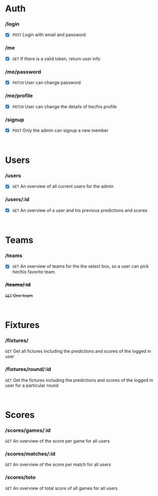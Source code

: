# Auth

### /login

- [x] `POST` Login with email and password

### /me

- [x] `GET` If there is a valid token, return user info

### /me/password

- [x] `PATCH` User can change password

### /me/profile

- [x] `PATCH` User can change the details of her/his profile

### /signup

- [x] `POST` Only the admin can signup a new member

&nbsp;

# Users

### /users

- [x] `GET` An overview of all current users for the admin

### /users/:id

- [x] `GET` An overview of a user and his previous predictions and scores

&nbsp;

# Teams

### /teams

- [x] `GET` An overview of teams for the the select box, so a user can pick her/his favorite team.

### ~~/teams/:id~~

~~`GET` One team~~

&nbsp;

# Fixtures

### /fixtures/

`GET` Get all fictures including the predictions and scores of the logged in user

### /fixtures/round/:id

`GET` Get the fictures including the predictions and scores of the logged in user for a particular round

&nbsp;

# Scores

### /scores/games/:id

`GET` An overview of the score per game for all users

### /scores/matches/:id

`GET` An overview of the score per match for all users

### /scores/toto

`GET` An overview of total score of all games for all users
